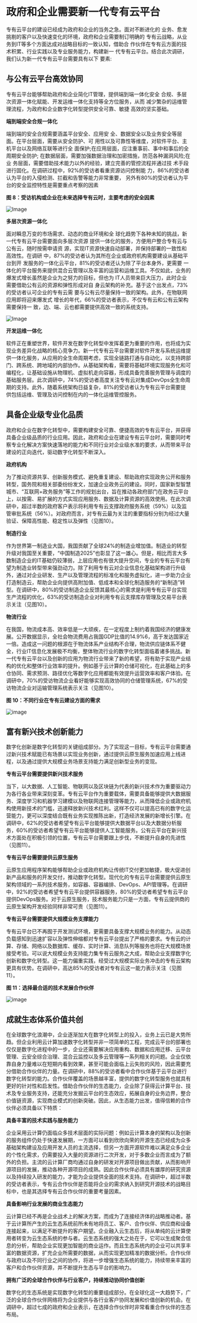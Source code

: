 # 政府和企业需要新一代专有云平台

专有云平台的建设已经成为政府和企业的当务之急。面对不断进化的 业务、愈发挑剔的客户以及快速变化的环境，政府和企业需要制订明确的 专有云战略，从业务到IT等多个方面达成对战略目标的一致认知，借助合 作伙伴在专有云方面的技术积累、行业实践以及专业服务能力，构建新一 代专有云平台。结合此次调研，我们认为新一代专有云平台需要具有以下 要素:

## 与公有云平台高效协同

专有云平台能够帮助政府和企业简化IT管理，提供端到端一体化安全 合规、多层次资源一体化赋能、开发运维一体化支持等全方位服务，从而 减少繁杂的运维管理流程，为政府和企业数字化转型提供安全可靠、敏捷 高效的坚实基础。

**端到端安全合规一体化**

端到端的安全合规需要涵盖平台安全、应用安 全、数据安全以及业务安全等层面。在平台层面，需要从安全防护、可 用性以及可靠性等维度，对软件平台、主机平台以及网络互联等进行全 面保护;在应用层面，应注重事前、事中和事后的全周期安全防护; 在数据层面，需要加强数据治理和加密措施，防范各种漏洞风险;在业 务层面，需要借助技术能力以外的经验，建立完善的管控流程并通过技 术手段进行固化。在调研过程中，92%的受访者看重资源访问控制能 力，86%的受访者认为平台的入侵检测、拦截和告警等能力非常重要， 另外有80%的受访者认为平台的安全监控特性是需要重点考察的因素

**图 8：受访机构或企业在未来选择专有云时，主要考虑的安全因素**

![Image](https://github.com/jdcloudcom/cn/blob/edit/image/JDCloud-WhitePaper/JDCloud-WhitePaper-JDStack-Thought-Leadership/2.png)

**多层次资源一体化**

面对瞬息万变的市场需求、动态的商业环境和全 球化趋势下各种未知的挑战，新一代专有云平台需要面向多层次资源 提供一体化的服务，方便用户整合专有云与公有云，随时按需申请资 源，实现IT资源快速自动部署，并保持部署的一致性和高效性。在调研 中，87%的受访者认为其所在企业或政府机构需要建设从基础平台到开 发服务的一体化云平台，81%的受访者还认为除了平台本身外，更需要 一体化的平台服务来提供混合云管理以及丰富的运营和运维工具。不仅如此，业务的爆发式增长虽然是企业为之努力的目标，但也为 IT人员带来巨大压力，此时企业需要借助公有云的资源和弹性形成对自 身云架构的补充。基于这个出发点，73%的受访者认可企业的专有云需 要与公有云尽量保持一致的架构。此外，在物联网应用即将迎来爆发式 增长的年代，66%的受访者表示，不仅专有云和公有云架构需要保持一 致，边、端、云也都需要提供高效一致的系统支持。


![Image](../../../image/JDCloud-WhitePaper/JDCloud-WhitePaper-JDStack-Thought-Leadership/图片10.png)

**开发运维一体化**

软件正在重塑世界，软件开发在数字化转型中发挥着更为重要的作用，也将成为实现业务差异化战略的核心竞争力。新一代专有云平台需要对软件开发与系统运维提供一体化服务，从应用的全生命周期考虑，实现全链路打通与自动化，以支持跨部门、跨系统、跨地域的内部协作。从基础架构看，需要将基础环境实现服务化和可编程化，让基础设施从物理机、虚拟机走向容器，形成具备完善服务管理与调度的基础服务层。此次调研中，74%的受访者高度关注专有云对集成DevOps全生命周期的支持。此外，随着系统架构日益复杂，81%的受访者认为专有云平台需要提供包括运维、管理及访问控制在内的一体化运维管控服务。

## 具备企业级专业化品质

政府和企业在数字化转型中，需要构建安全可靠、便捷高效的专有云平台，并获得具备企业级品质的行业应用。因此，政府和企业在建设专有云平台时，需要同时考察专业化解决方案快速落地的能力和不同行业对企业级水准的要求，从而带来平台建设的正向迭代，驱动数字化转型不断深入。

**政府机构**

为了推动资源共享、创新服务模式、避免重复建设、帮助政府实现政务公开和服务转型，国务院和相关部委纷纷发文，加速企业政务云的建设。同时，国家新型智慧城市、“互联网+政务服务”等工作的规划出台，旨在推动各政府部门在政务云平台上，以按需、易扩展的方式实现应用服务、数据及计算资源的高效使用。在此次调研中，超过半数的政府客户表示将利用专有云支撑政府服务系统（59%）以及监管审批系统（56%）。对政府而言，对专有云最为关注的重要指标分别为经过大量验证、保障高性能、稳定性以及弹性（见图10）。

**制造行业**

作为世界第一制造业大国，我国贡献了全球24%的制造业增加值。制造业的转型升级对我国至关重要，“中国制造2025”也彰显了这一雄心。但是，相比而言大多数制造企业的IT基础仍较薄弱，上层应用也有很大提升空间，专业的专有云平台有望为制造业转型带来强劲动力。除了利用专有云对企业信息化基础架构进行升级外，通过对企业研发、生产以及管理流程的标准化和服务虚拟化，进一步助力企业打造制造云，帮助企业向提供高附加值、低成本和全球化制造服务的“新制造”转型。在调研中，80%的受访制造企业反馈其最核心的需求是利用专有云平台实现生产流程的优化，63%的受访制造企业对利用专有云支撑库存管理及交易平台表示关注（见图10）。

**物流行业**

在我国，物流成本高、效率低是一大顽疾，在一定程度上制约着我国经济的健康发展。公开数据显示，全社会物流费用占我国GDP比值的14.9%6，高于发达国家近一倍。造成这一问题的根源在于物流体系产业结构不合理，物流供应链体系不健全，行业IT信息化发展极不均衡，整体物流行业的数字化转型面临着诸多挑战。新一代专有云平台以及创新的应用为物流行业带来了新的希望，将有助于实现产业结构的优化和整体行业效率的提升。例如基于云计算的仓储可视化，在此基础上的多仓协同、需求预测、路径优化等数字化应用都能有效提升运营效率和客户体验。在调研中，70%的受访物流企业看好能够实现高效协同的仓储管理系统，67%的受访物流企业对运输管理系统表示关注（见图10）。

**图 10：不同行业在专有云建设方面的需求**

![image](../../../image/JDCloud-WhitePaper/JDCloud-WhitePaper-JDStack-Thought-Leadership/图片8.png)

## 富有新兴技术创新能力

数字化创新是数字化转型的关键组成部分。为了实现这一目标，专有云平台需要通过新兴技术赋能已有场景以实现业务创新，通过提供云原生服务加速应用上线进程，以及通过提供大规模业务场景支持能力满足创新型业务的变现。

**专有云平台需要提供新兴技术服务**

当下，以大数据、人工智能、物联网以及区块链为代表的新兴技术作为重要驱动力为各行各业带来深刻变革。专有云平台作为重要载体，需要具备能够提供大数据服务、深度学习和机器学习建模以及物联网连接管理等能力，从而降低企业或政府机构使用新技术的门槛，迅速释放新兴技术红利。这样不仅可以提高已有的数字化运营能力，更可以深度结合既有业务实现推陈出新，打造经济发展的新增长引擎。在调研中，62%的受访者希望专有云平台能够提供大数据平台以及大数据分析服务，60%的受访者希望专有云平台能够提供人工智能服务。公有云平台在新兴技术方面处在积极引领的位置，专有云平台需要跟上步伐，不断提升自身的先进性（见图11）。


**专有云平台需要提供云原生服务**

云原生应用程序架构能够帮助企业或政府机构让传统IT交付更加敏捷，极大促进创新产品和服务的开发交付，推动数字化转型。现代化的专有云平台需要提供云原生架构领域的一系列技术服务，如容器、容器编排、DevOps、API管理等。在调研中，92%的受访者希望专有云平台提供容器服务，80%的受访者希望专有云平台提供DevOps服务。对于云原生服务，技术服务能力只是一方面，专有云提供商的云原生架构开发经验同样非常可贵（见图11）。

**专有云平台需要提供大规模业务支撑能力**

专有云平台已不再囿于开发测试环境，更需要具备支撑大规模业务的能力。从动态负载感知到迅速扩容以及弹性伸缩都对专有云平台提出了严格的要求。专有云的计算、存储、网络以及数据库、缓存、实时计算、消息队列等服务也将在大规模场景接受考验。可以说大规模业务支持能力集专有云服务之大成，帮助企业支撑数字化创新和数字化转型。这一能力偏重实践，经受过大规模实际业务冲击的专有云架构更具有优势。在调研中，高达85%的受访者对专有云这一能力表示关注（见图11）。

**图 11：选择最合适的技术发展合作伙伴**

![image](../../../image/JDCloud-WhitePaper/JDCloud-WhitePaper-JDStack-Thought-Leadership/图片9.png)


## 成就生态体系价值共创

在全球数字化浪潮中，企业逐渐加大在数字化转型上的投入，业务上云已是大势所趋。但企业利用云计算加速数字化转型并非一项简单的工程，完成云平台的部署也仅仅是数字化进程中的一步，企业还需要解决应用重构、数据和应用迁移、云平台管理、云安全综合治理、混合云监控以及多云管理等一系列相关的问题。企业仅依靠自身力量难以在短期内看到效果，甚至可能会面临上云失败的风险，因此需要充分借助合作伙伴的力量。在调研中，88%的受访者看中合作伙伴基于云平台进行数字化转型的能力。合作伙伴覆盖的场景越丰富，提供的数字化转型服务也就具有更好的针对性和启发性。借助合作伙伴的生态能力，企业除了获得云计算平台、技术及专业服务支持，还能充分发掘云平台的生态效应，拓展自身的业务边界，整合价值链资源，实现商业模式的创新突破。因此，从生态能力出发，值得信赖的合作伙伴必须具备以下特质：

**具备丰富的技术实践与服务能力**

企业采用云计算仍面临众多技术层面的实际问题：例如云计算本身的架构以及创新的服务组件仍处于快速发展期，一方面可以看到欣欣向荣的开源生态已经成为众多基础架构建设及应用开发人员的主流选择，但另一方面开源软件难以满足众多企业的个性化需求，仍需要投入大量的资源进行二次开发，对于多数企业而言成为了额外的负担。主流的云计算厂商均通过自身的研发对开源项目做出贡献，从而影响开源项目的发展，推动各种开源项目的成熟。因此合作伙伴必须具有雄厚的研究资源以及持续投入研发的能力，才能为企业提供全面的技术支持。在调研中，超过半数的受访者表示，专有云合作伙伴是否能将企业的需求纳入到研究开源技术的战略目标中，也是其选择专有云合作伙伴的重要考量因素。

**具备影响行业发展的商业生态能力**

云计算已经不再是企业战术上的解决方案，而成为了连接经济体的战略推动者。基于云计算所产生的云生态系统前所未有地将员工、客户、合作伙伴、供应商和设备连接起来，以满足不断提升的客户期望。企业融入云生态后，将从单纯的云计算使用者转变为云生态系统的参与者。云生态系统的强大之处在于，它可以生成聚合信息的分析，帮助企业实现更加智能的商业运作。而且生态系统内的企业可以共享丰富的数据资源，扩充企业所需要的数据，从而实现更加精准的数据分析。合作伙伴与政府以及不同行业之间的协作，将进一步增强生态系统的能力，持续带来丰富的客户和合作伙伴资源，并不断提升生态与平台的影响力。

**拥有广泛的全球合作伙伴与行业客户，持续推动协同价值创新**

数字化的生态系统是实现数字化转型的重要组成部分。在全球化这一大趋势下，广泛的全球合作伙伴网络将为企业提供与各行业客户协同发展和价值创新的机会。在调研中，超过七成的政府和企业表示，在选择合作伙伴时非常看重合作伙伴的生态布局。
